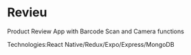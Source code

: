 # Revieu

Product Review App with Barcode Scan and Camera functions  
   
Technologies:React Native/Redux/Expo/Express/MongoDB
